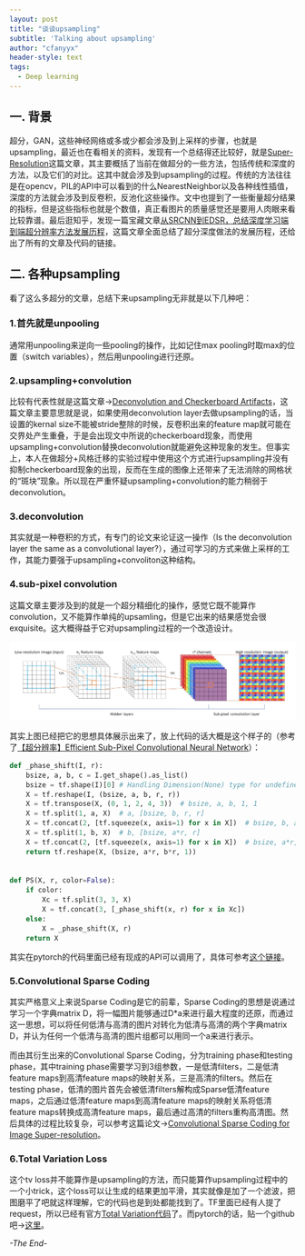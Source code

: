 ```yaml
---
layout: post
title: "谈谈upsampling"
subtitle: 'Talking about upsampling'
author: "cfanyyx"
header-style: text
tags:
  - Deep learning
---
```


## 一. 背景

超分，GAN，这些神经网络或多或少都会涉及到上采样的步骤，也就是upsampling，最近也在看相关的资料，发现有一个总结得还比较好，就是[Super-Resolution](https://wiki.tum.de/display/lfdv/Super-Resolution)这篇文章，其主要概括了当前在做超分的一些方法，包括传统和深度的方法，以及它们的对比。这其中就会涉及到upsampling的过程。传统的方法往往是在opencv，PIL的API中可以看到的什么NearestNeighbor以及各种线性插值，深度的方法就会涉及到反卷积，反池化这些操作。文中也提到了一些衡量超分结果的指标，但是这些指标也就是个数值，真正看图片的质量感觉还是要用人肉眼来看比较靠谱。最后逛知乎，发现一篇宝藏文章[从SRCNN到EDSR，总结深度学习端到端超分辨率方法发展历程](https://zhuanlan.zhihu.com/p/31664818)，这篇文章全面总结了超分深度做法的发展历程，还给出了所有的文章及代码的链接。

## 二. 各种upsampling

看了这么多超分的文章，总结下来upsampling无非就是以下几种吧：

### 1.首先就是unpooling
通常用unpooling来逆向一些pooling的操作，比如记住max pooling时取max的位置（switch variables），然后用unpooling进行还原。

### 2.upsampling+convolution
比较有代表性就是这篇文章->[Deconvolution and Checkerboard Artifacts](https://distill.pub/2016/deconv-checkerboard/)，这篇文章主要意思就是说，如果使用deconvolution layer去做upsampling的话，当设置的kernal size不能被stride整除的时候，反卷积出来的feature map就可能在交界处产生重叠，于是会出现文中所说的checkerboard现象，而使用upsampling+convolution替换deconvolution就能避免这种现象的发生。但事实上，本人在做超分+风格迁移的实验过程中使用这个方式进行upsampling并没有抑制checkerboard现象的出现，反而在生成的图像上还带来了无法消除的网格状的“斑块”现象。所以现在严重怀疑upsampling+convolution的能力稍弱于deconvolution。

### 3.deconvolution
其实就是一种卷积的方式，有专门的论文来论证这一操作（Is the deconvolution layer the same as a convolutional layer?），通过可学习的方式来做上采样的工作，其能力要强于upsampling+convoliton这种结构。

### 4.sub-pixel convolution
这篇文章主要涉及到的就是一个超分精细化的操作，感觉它既不能算作convolution，又不能算作单纯的upsamling，但是它出来的结果感觉会很exquisite。这大概得益于它对upsampling过程的一个改造设计。

![20190318_sub-pixel-convolution](/img/in-post/20190318/20190318_sub-pixel-convolution.jpg)

其实上图已经把它的思想具体展示出来了，放上代码的话大概是这个样子的（参考了[【超分辨率】Efficient Sub-Pixel Convolutional Neural Network](https://blog.csdn.net/shwan_ma/article/details/78440394)）：

```python
def _phase_shift(I, r):
    bsize, a, b, c = I.get_shape().as_list()
    bsize = tf.shape(I)[0] # Handling Dimension(None) type for undefined batch dim
    X = tf.reshape(I, (bsize, a, b, r, r))
    X = tf.transpose(X, (0, 1, 2, 4, 3))  # bsize, a, b, 1, 1
    X = tf.split(1, a, X)  # a, [bsize, b, r, r]
    X = tf.concat(2, [tf.squeeze(x, axis=1) for x in X])  # bsize, b, a*r, r
    X = tf.split(1, b, X)  # b, [bsize, a*r, r]
    X = tf.concat(2, [tf.squeeze(x, axis=1) for x in X])  # bsize, a*r, b*r
    return tf.reshape(X, (bsize, a*r, b*r, 1))


def PS(X, r, color=False):
    if color:
        Xc = tf.split(3, 3, X)
        X = tf.concat(3, [_phase_shift(x, r) for x in Xc])
    else:
        X = _phase_shift(X, r)
    return X
```

其实在pytorch的代码里面已经有现成的API可以调用了，具体可参考[这个链接](https://blog.csdn.net/gdymind/article/details/82388068)。

### 5.Convolutional Sparse Coding
其实严格意义上来说Sparse Coding是它的前辈，Sparse Coding的思想是说通过学习一个字典matrix D，将一幅图片能够通过D*a来进行最大程度的还原，而通过这一思想，可以将任何低清与高清的图片对转化为低清与高清的两个字典matrix D，并认为任何一个低清与高清的图片组都可以用同一个a来进行表示。

而由其衍生出来的Convolutional Sparse Coding，分为training phase和testing phase，其中training phase需要学习到3组参数，一是低清filters，二是低清feature maps到高清feature maps的映射关系，三是高清的filters。然后在testing phase，低清的图片首先会被低清filters解构成Sparse低清feature maps，之后通过低清feature maps到高清feature maps的映射关系将低清feature maps转换成高清feature maps，最后通过高清的filters重构高清图。然后具体的过程比较复杂，可以参考这篇论文->[Convolutional Sparse Coding for Image Super-resolution](http://openaccess.thecvf.com/content_iccv_2015/papers/Gu_Convolutional_Sparse_Coding_ICCV_2015_paper.pdf)。


### 6.Total Variation Loss
这个tv loss并不能算作是upsampling的方法，而只能算作upsampling过程中的一个小trick，这个loss可以让生成的结果更加平滑，其实就像是加了一个滤波，把图磨平了吧就这样理解，它的代码也是到处都能找到了。TF里面已经有人提了request，所以已经有官方[Total Variation代码](https://www.tensorflow.org/api_docs/python/tf/image/total_variation)了。而pytorch的话，贴一个github吧->[这里](https://github.com/jxgu1016/Total_Variation_Loss.pytorch)。


*-The End-*
